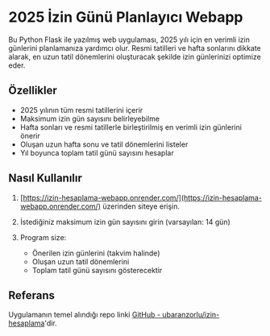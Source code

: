 # 2025 İzin Günü Planlayıcı Webapp 

Bu Python Flask ile yazılmış web uygulaması, 2025 yılı için en verimli izin günlerini planlamanıza yardımcı olur. Resmi tatilleri ve hafta sonlarını dikkate alarak, en uzun tatil dönemlerini oluşturacak şekilde izin günlerinizi optimize eder.

## Özellikler

- 2025 yılının tüm resmi tatillerini içerir
- Maksimum izin gün sayısını belirleyebilme
- Hafta sonları ve resmi tatillerle birleştirilmiş en verimli izin günlerini önerir
- Oluşan uzun hafta sonu ve tatil dönemlerini listeler
- Yıl boyunca toplam tatil günü sayısını hesaplar

## Nasıl Kullanılır

1. [https://izin-hesaplama-webapp.onrender.com/](https://izin-hesaplama-webapp.onrender.com/) üzerinden siteye erişin.
   
2. İstediğiniz maksimum izin gün sayısını girin (varsayılan: 14 gün)

3. Program size:
   - Önerilen izin günlerini (takvim halinde)
   - Oluşan uzun tatil dönemlerini
   - Toplam tatil günü sayısını gösterecektir

## Referans
Uygulamanın temel alındığı repo linki [GitHub - ubaranzorlu/izin-hesaplama](https://github.com/ubaranzorlu/izin-hesaplama)'dir. 
